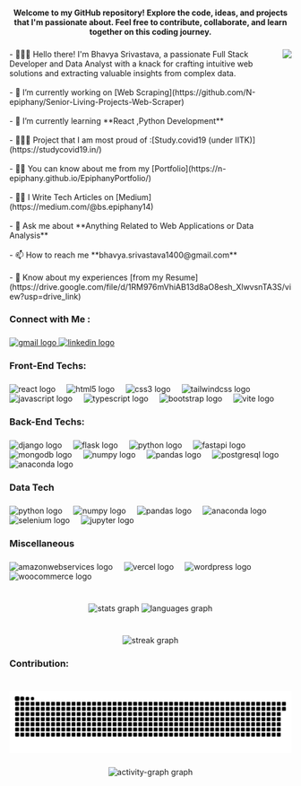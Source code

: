 <h4 align="center">Welcome to my GitHub repository! Explore the code, ideas, and projects that I'm passionate about. Feel free to contribute, collaborate, and learn together on this coding journey.</h4>

###

<img align="right" height="200" src="https://i.imgflip.com/65efzo.gif"  />

<p align="left">- 👩🏻‍💻 Hello there!  I'm Bhavya Srivastava, a passionate Full Stack Developer and Data Analyst with a knack for crafting intuitive web solutions and extracting valuable insights from complex data. <br><br>- 🔭 I’m currently working on [Web Scraping](https://github.com/N-epiphany/Senior-Living-Projects-Web-Scraper)<br><br>- 🌱 I’m currently learning **React ,Python Development**<br><br>- 👩🏻‍💻 Project that I am most proud of :[Study.covid19 (under IITK)](https://studycovid19.in/)<br><br>- 👨‍💻 You can know about me from my [Portfolio](https://n-epiphany.github.io/EpiphanyPortfolio/)<br><br>- ✍🏻 I Write Tech Articles on [Medium](https://medium.com/@bs.epiphany14)<br><br>- 💬 Ask me about **Anything Related to Web Applications or Data Analysis**<br><br>- 📫 How to reach me **bhavya.srivastava1400@gmail.com**<br><br>- 📄 Know about my experiences [from my Resume](https://drive.google.com/file/d/1RM976mVhiAB13d8aO8esh_XlwvsnTA3S/view?usp=drive_link)</p>

###

<h3 align="left">Connect with Me :</h3>

###

<div align="left">
  <a href="bhavya.srivastava1400@gmail.com" target="_blank">
    <img src="https://raw.githubusercontent.com/maurodesouza/profile-readme-generator/master/src/assets/icons/social/gmail/default.svg" width="47" height="35" alt="gmail logo"  />
  </a>
  <a href="https://www.linkedin.com/in/nepiphany/" target="_blank">
    <img src="https://raw.githubusercontent.com/maurodesouza/profile-readme-generator/master/src/assets/icons/social/linkedin/default.svg" width="47" height="35" alt="linkedin logo"  />
  </a>
</div>

###

<h3 align="left">Front-End Techs:</h3>

###

<div align="left">
  <img src="https://cdn.jsdelivr.net/gh/devicons/devicon/icons/react/react-original.svg" height="40" alt="react logo"  />
  <img width="12" />
  <img src="https://cdn.simpleicons.org/html5/E34F26" height="40" alt="html5 logo"  />
  <img width="12" />
  <img src="https://cdn.jsdelivr.net/gh/devicons/devicon/icons/css3/css3-original.svg" height="40" alt="css3 logo"  />
  <img width="12" />
  <img src="https://cdn.jsdelivr.net/gh/devicons/devicon/icons/tailwindcss/tailwindcss-original-wordmark.svg" height="40" alt="tailwindcss logo"  />
  <img width="12" />
  <img src="https://cdn.simpleicons.org/javascript/F7DF1E" height="40" alt="javascript logo"  />
  <img width="12" />
  <img src="https://cdn.simpleicons.org/typescript/3178C6" height="40" alt="typescript logo"  />
  <img width="12" />
  <img src="https://cdn.simpleicons.org/bootstrap/7952B3" height="40" alt="bootstrap logo"  />
  <img width="12" />
  <img src="https://skillicons.dev/icons?i=vite" height="40" alt="vite logo"  />
</div>

###

<h3 align="left">Back-End Techs:</h3>

###

<div align="left">
  <img src="https://skillicons.dev/icons?i=django" height="40" alt="django logo"  />
  <img width="12" />
  <img src="https://skillicons.dev/icons?i=flask" height="40" alt="flask logo"  />
  <img width="12" />
  <img src="https://cdn.jsdelivr.net/gh/devicons/devicon/icons/python/python-original.svg" height="40" alt="python logo"  />
  <img width="12" />
  <img src="https://cdn.jsdelivr.net/gh/devicons/devicon/icons/fastapi/fastapi-original.svg" height="40" alt="fastapi logo"  />
  <img width="12" />
  <img src="https://cdn.jsdelivr.net/gh/devicons/devicon/icons/mongodb/mongodb-original.svg" height="40" alt="mongodb logo"  />
  <img width="12" />
  <img src="https://cdn.jsdelivr.net/gh/devicons/devicon/icons/numpy/numpy-original.svg" height="40" alt="numpy logo"  />
  <img width="12" />
  <img src="https://cdn.jsdelivr.net/gh/devicons/devicon/icons/pandas/pandas-original.svg" height="40" alt="pandas logo"  />
  <img width="12" />
  <img src="https://cdn.jsdelivr.net/gh/devicons/devicon/icons/postgresql/postgresql-original.svg" height="40" alt="postgresql logo"  />
  <img width="12" />
  <img src="https://cdn.simpleicons.org/anaconda/44A833" height="40" alt="anaconda logo"  />
</div>

###

<h3 align="left">Data Tech</h3>

###

<div align="left">
  <img src="https://cdn.jsdelivr.net/gh/devicons/devicon/icons/python/python-original.svg" height="40" alt="python logo"  />
  <img width="12" />
  <img src="https://cdn.jsdelivr.net/gh/devicons/devicon/icons/numpy/numpy-original.svg" height="40" alt="numpy logo"  />
  <img width="12" />
  <img src="https://cdn.jsdelivr.net/gh/devicons/devicon/icons/pandas/pandas-original.svg" height="40" alt="pandas logo"  />
  <img width="12" />
  <img src="https://cdn.simpleicons.org/anaconda/44A833" height="40" alt="anaconda logo"  />
  <img width="12" />
  <img src="https://cdn.simpleicons.org/selenium/43B02A" height="40" alt="selenium logo"  />
  <img width="12" />
  <img src="https://cdn.jsdelivr.net/gh/devicons/devicon/icons/jupyter/jupyter-original.svg" height="40" alt="jupyter logo"  />
</div>

###

<h3 align="left">Miscellaneous</h3>

###

<div align="left">
  <img src="https://skillicons.dev/icons?i=aws" height="40" alt="amazonwebservices logo"  />
  <img width="12" />
  <img src="https://img.shields.io/badge/Vercel-000000?logo=vercel&logoColor=white&style=for-the-badge" height="40" alt="vercel logo"  />
  <img width="12" />
  <img src="https://skillicons.dev/icons?i=wordpress" height="40" alt="wordpress logo"  />
  <img width="12" />
  <img src="https://cdn.jsdelivr.net/gh/devicons/devicon/icons/woocommerce/woocommerce-original.svg" height="40" alt="woocommerce logo"  />
</div>

###

<br clear="both">

<div align="center">
  <img src="https://github-readme-stats.vercel.app/api?username=N-epiphany&hide_title=false&hide_rank=true&show_icons=true&include_all_commits=true&count_private=true&disable_animations=false&theme=gotham&locale=en&hide_border=true&custom_title=Github%20Stats%20:%20" height="150" alt="stats graph"  />
  <img src="https://github-readme-stats.vercel.app/api/top-langs?username=N-epiphany&locale=en&hide_title=false&layout=compact&card_width=320&langs_count=8&theme=gotham&hide_border=true" height="150" alt="languages graph"  />
</div>

###

<br clear="both">

<div align="center">
  <img src="https://streak-stats.demolab.com?user=N-epiphany&locale=en&mode=daily&theme=gotham&hide_border=true&border_radius=5" height="150" alt="streak graph"  />
</div>

###

<h3 align="left">Contribution:</h3>

###

<br clear="both">

<img src="https://raw.githubusercontent.com/N-epiphany/N-epiphany/output/snake.svg" alt="Snake animation" />

###

<div align="center">
  <img src="https://github-readme-activity-graph.vercel.app/graph?username=N-epiphany&radius=16&theme=gotham&area=true&order=5" height="300" alt="activity-graph graph"  />
</div>
